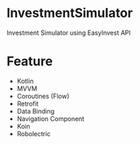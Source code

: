 # InvestmentSimulator
Investment Simulator using EasyInvest API

# Feature
- Kotlin
- MVVM
- Coroutines (Flow)
- Retrofit
- Data Binding
- Navigation Component
- Koin
- Robolectric
